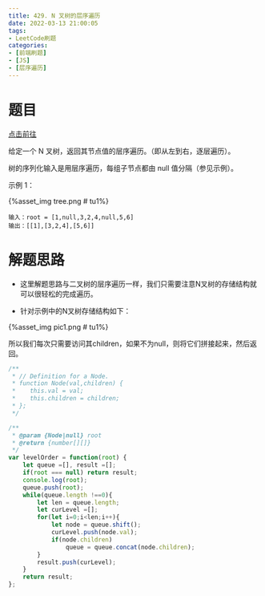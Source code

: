 ```yaml
---
title: 429. N 叉树的层序遍历
date: 2022-03-13 21:00:05
tags:
- LeetCode刷题
categories:
- [前端刷题]
- [JS]
- [层序遍历]
---
```


# 题目

[点击前往](https://leetcode-cn.com/problems/average-of-levels-in-binary-tree/)

给定一个 N 叉树，返回其节点值的层序遍历。（即从左到右，逐层遍历）。

树的序列化输入是用层序遍历，每组子节点都由 null 值分隔（参见示例）。

示例 1：

{%asset_img tree.png # tu1%}

```
输入：root = [1,null,3,2,4,null,5,6]
输出：[[1],[3,2,4],[5,6]]
```

# 解题思路

* 这里解题思路与二叉树的层序遍历一样，我们只需要注意N叉树的存储结构就可以很轻松的完成遍历。

* 针对示例中的N叉树存储结构如下：

{%asset_img pic1.png # tu1%}

所以我们每次只需要访问其children，如果不为null，则将它们拼接起来，然后返回。

```js
/**
 * // Definition for a Node.
 * function Node(val,children) {
 *    this.val = val;
 *    this.children = children;
 * };
 */

/**
 * @param {Node|null} root
 * @return {number[][]}
 */
var levelOrder = function(root) {
    let queue =[], result =[];
    if(root === null) return result;
    console.log(root);
    queue.push(root);
    while(queue.length !==0){
        let len = queue.length;
        let curLevel =[];
        for(let i=0;i<len;i++){
            let node = queue.shift();
            curLevel.push(node.val);
            if(node.children)
                queue = queue.concat(node.children);
        }
        result.push(curLevel);
    }
    return result;
};
```